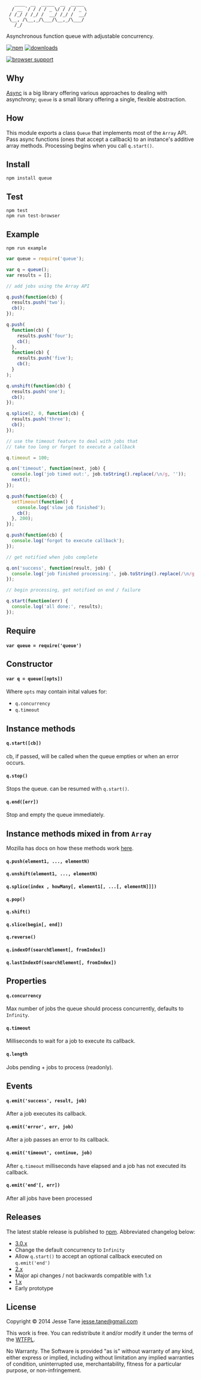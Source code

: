 ```
   ____  __  _____  __  _____ 
  / __ `/ / / / _ \/ / / / _ \
 / /_/ / /_/ /  __/ /_/ /  __/
 \__, /\__,_/\___/\__,_/\___/ 
   /_/                        
```
Asynchronous function queue with adjustable concurrency.

[![npm](http://img.shields.io/npm/v/queue.svg?style=flat)](http://npmjs.org/queue)
[![downloads](https://img.shields.io/npm/dm/queue.svg?style=flat)](https://www.npmjs.org/package/queue)

[![browser support](http://ci.testling.com/jessetane/queue.png)](http://ci.testling.com/jessetane/queue)

## Why
[Async](https://github.com/caolan/async) is a big library offering various approaches to dealing with asynchrony; `queue` is a small library offering a single, flexible abstraction.

## How
This module exports a class `Queue` that implements most of the `Array` API. Pass async functions (ones that accept a callback) to an instance's additive array methods. Processing begins when you call `q.start()`.

## Install
`npm install queue`  

## Test
`npm test`  
`npm run test-browser`

## Example
`npm run example`
``` javascript
var queue = require('queue');

var q = queue();
var results = [];

// add jobs using the Array API

q.push(function(cb) {
  results.push('two');
  cb();
});

q.push(
  function(cb) {
    results.push('four');
    cb();
  },
  function(cb) {
    results.push('five');
    cb();
  }
);

q.unshift(function(cb) {
  results.push('one');
  cb();
});

q.splice(2, 0, function(cb) {
  results.push('three');
  cb();
});

// use the timeout feature to deal with jobs that 
// take too long or forget to execute a callback

q.timeout = 100;

q.on('timeout', function(next, job) {
  console.log('job timed out:', job.toString().replace(/\n/g, ''));
  next();
});

q.push(function(cb) {
  setTimeout(function() {
    console.log('slow job finished');
    cb();
  }, 200);
});

q.push(function(cb) {
  console.log('forgot to execute callback');
});

// get notified when jobs complete

q.on('success', function(result, job) {
  console.log('job finished processing:', job.toString().replace(/\n/g, ''));
});

// begin processing, get notified on end / failure

q.start(function(err) {
  console.log('all done:', results);
});
```

## Require
#### `var queue = require('queue')`

## Constructor
#### `var q = queue([opts])`
Where `opts` may contain inital values for:
* `q.concurrency`
* `q.timeout`

## Instance methods
#### `q.start([cb])`
cb, if passed, will be called when the queue empties or when an error occurs.

#### `q.stop()`
Stops the queue. can be resumed with `q.start()`.

#### `q.end([err])`
Stop and empty the queue immediately.

## Instance methods mixed in from `Array`
Mozilla has docs on how these methods work [here](https://developer.mozilla.org/en-US/docs/Web/JavaScript/Reference/Global_Objects/Array).
#### `q.push(element1, ..., elementN)`  
#### `q.unshift(element1, ..., elementN)`  
#### `q.splice(index , howMany[, element1[, ...[, elementN]]])`  
#### `q.pop()`  
#### `q.shift()`  
#### `q.slice(begin[, end])`  
#### `q.reverse()`  
#### `q.indexOf(searchElement[, fromIndex])`  
#### `q.lastIndexOf(searchElement[, fromIndex])`  

## Properties
#### `q.concurrency`
Max number of jobs the queue should process concurrently, defaults to `Infinity`.

#### `q.timeout`
Milliseconds to wait for a job to execute its callback.

#### `q.length`
Jobs pending + jobs to process (readonly).

## Events

#### `q.emit('success', result, job)`
After a job executes its callback.

#### `q.emit('error', err, job)`
After a job passes an error to its callback.

#### `q.emit('timeout', continue, job)`
After `q.timeout` milliseconds have elapsed and a job has not executed its callback.

#### `q.emit('end'[, err])`
After all jobs have been processed

## Releases
The latest stable release is published to [npm](http://npmjs.org/queue). Abbreviated changelog below:
* [3.0.x](https://github.com/jessetane/queue/archive/3.0.6.tar.gz)
 * Change the default concurrency to `Infinity`
 * Allow `q.start()` to accept an optional callback executed on `q.emit('end')`
* [2.x](https://github.com/jessetane/queue/archive/2.2.0.tar.gz)
 * Major api changes / not backwards compatible with 1.x
* [1.x](https://github.com/jessetane/queue/archive/1.0.2.tar.gz)
 * Early prototype

## License
Copyright © 2014 Jesse Tane <jesse.tane@gmail.com>

This work is free. You can redistribute it and/or modify it under the
terms of the [WTFPL](http://www.wtfpl.net/txt/copying).

No Warranty. The Software is provided "as is" without warranty of any kind, either express or implied, including without limitation any implied warranties of condition, uninterrupted use, merchantability, fitness for a particular purpose, or non-infringement.
